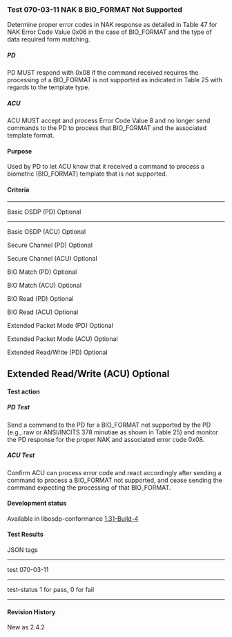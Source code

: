 ### Test 070-03-11 NAK 8 BIO_FORMAT Not Supported

Determine proper error codes in NAK response as detailed in Table 47 for
NAK Error Code Value 0x06 in the case of BIO_FORMAT and the type of data
required form matching.

##### PD

PD MUST respond with 0x08 if the command received requires the
processing of a BIO_FORMAT is not supported as indicated in Table 25
with regards to the template type.

##### ACU

ACU MUST accept and process Error Code Value 8 and no longer send
commands to the PD to process that BIO_FORMAT and the associated
template format.

#### Purpose

Used by PD to let ACU know that it received a command to process a
biometric (BIO_FORMAT) template that is not supported.

#### Criteria

  -----------------------------------------------------------------------
  Basic OSDP (PD)                     Optional
  ----------------------------------- -----------------------------------
  Basic OSDP (ACU)                    Optional

  Secure Channel (PD)                 Optional

  Secure Channel (ACU)                Optional

  BIO Match (PD)                      Optional

  BIO Match (ACU)                     Optional

  BIO Read (PD)                       Optional

  BIO Read (ACU)                      Optional

  Extended Packet Mode (PD)           Optional

  Extended Packet Mode (ACU)          Optional

  Extended Read/Write (PD)            Optional

  Extended Read/Write (ACU)           Optional
  -----------------------------------------------------------------------

#### Test action

##### PD Test

Send a command to the PD for a BIO_FORMAT not supported by the PD (e.g.,
raw or ANSI/INCITS 378 minutiae as shown in Table 25) and monitor the PD
response for the proper NAK and associated error code 0x08.

##### ACU Test

Confirm ACU can process error code and react accordingly after sending a
command to process a BIO_FORMAT not supported, and cease sending the
command expecting the processing of that BIO_FORMAT.

#### Development status

Available in libosdp-conformance
[1.31-Build-4](https://github.com/Security-Industry-Association/libosdp-conformance/releases/tag/1.31-4)

#### Test Results

JSON tags

  -----------------------------------------------------------------------
  test                                070-03-11
  ----------------------------------- -----------------------------------
  test-status                         1 for pass, 0 for fail

  -----------------------------------------------------------------------

#### Revision History

New as 2.4.2

